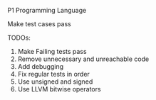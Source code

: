 P1 Programming Language

Make test cases pass

TODOs:

1. Make Failing tests pass
2. Remove unnecessary and unreachable code
2. Add debugging
2. Fix regular tests in order
3. Use unsigned and signed
3. Use LLVM bitwise operators